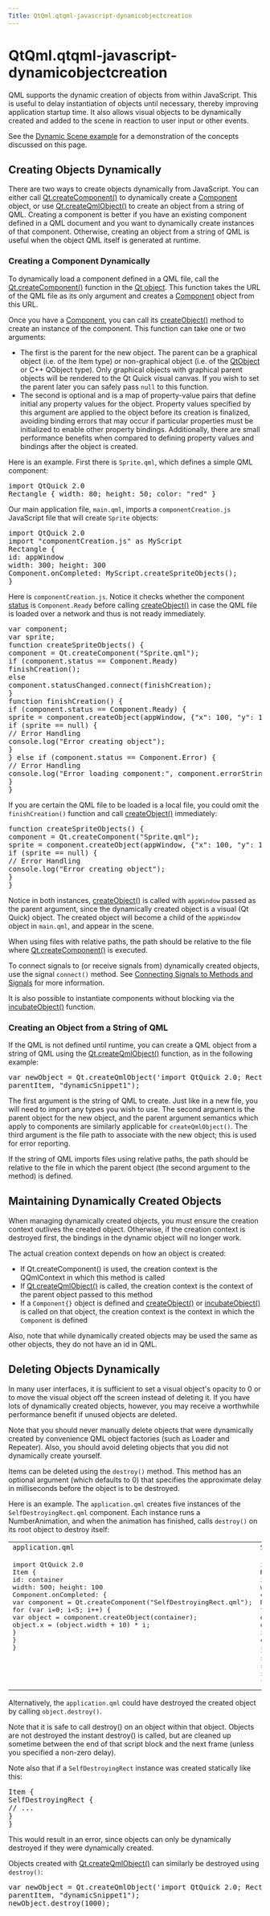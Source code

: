 ```yaml
---
Title: QtQml.qtqml-javascript-dynamicobjectcreation
---
```


# QtQml.qtqml-javascript-dynamicobjectcreation

<span class="subtitle"></span>
<!-- $$$qtqml-javascript-dynamicobjectcreation.html-description -->
<p>QML supports the dynamic creation of objects from within JavaScript. This is useful to delay instantiation of objects until necessary, thereby improving application startup time. It also allows visual objects to be dynamically created and added to the scene in reaction to user input or other events.</p>
<p>See the <a href="https://developer.ubuntu.comapps/qml/sdk-15.04/QtQml.dynamicscene/">Dynamic Scene example</a> for a demonstration of the concepts discussed on this page.</p>
<h2 id="creating-objects-dynamically">Creating Objects Dynamically</h2>
<p>There are two ways to create objects dynamically from JavaScript. You can either call <a href="QtQml.Qt.md#createComponent-method">Qt.createComponent()</a> to dynamically create a <a href="QtQml.Component.md">Component</a> object, or use <a href="QtQml.Qt.md#createQmlObject-method">Qt.createQmlObject()</a> to create an object from a string of QML. Creating a component is better if you have an existing component defined in a QML document and you want to dynamically create instances of that component. Otherwise, creating an object from a string of QML is useful when the object QML itself is generated at runtime.</p>
<h3 >Creating a Component Dynamically</h3>
<p>To dynamically load a component defined in a QML file, call the <a href="QtQml.Qt.md#createComponent-method">Qt.createComponent()</a> function in the <a href="QtQml.Qt.md#qmlglobalqtobject">Qt object</a>. This function takes the URL of the QML file as its only argument and creates a <a href="QtQml.Component.md">Component</a> object from this URL.</p>
<p>Once you have a <a href="QtQml.Component.md">Component</a>, you can call its <a href="QtQml.Component.md#createObject-method">createObject()</a> method to create an instance of the component. This function can take one or two arguments:</p>
<ul>
<li>The first is the parent for the new object. The parent can be a graphical object (i.e&#x2e; of the Item type) or non-graphical object (i.e&#x2e; of the <a href="QtQml.QtObject.md">QtObject</a> or C++ QObject type). Only graphical objects with graphical parent objects will be rendered to the Qt Quick visual canvas. If you wish to set the parent later you can safely pass <code>null</code> to this function.</li>
<li>The second is optional and is a map of property-value pairs that define initial any property values for the object. Property values specified by this argument are applied to the object before its creation is finalized, avoiding binding errors that may occur if particular properties must be initialized to enable other property bindings. Additionally, there are small performance benefits when compared to defining property values and bindings after the object is created.</li>
</ul>
<p>Here is an example. First there is <code>Sprite.qml</code>, which defines a simple QML component:</p>
<pre class="qml">import QtQuick 2.0
<span class="type">Rectangle</span> { <span class="name">width</span>: <span class="number">80</span>; <span class="name">height</span>: <span class="number">50</span>; <span class="name">color</span>: <span class="string">&quot;red&quot;</span> }</pre>
<p>Our main application file, <code>main.qml</code>, imports a <code>componentCreation.js</code> JavaScript file that will create <code>Sprite</code> objects:</p>
<pre class="qml">import QtQuick 2.0
import &quot;componentCreation.js&quot; as MyScript
<span class="type">Rectangle</span> {
<span class="name">id</span>: <span class="name">appWindow</span>
<span class="name">width</span>: <span class="number">300</span>; <span class="name">height</span>: <span class="number">300</span>
<span class="name">Component</span>.onCompleted: <span class="name">MyScript</span>.<span class="name">createSpriteObjects</span>();
}</pre>
<p>Here is <code>componentCreation.js</code>. Notice it checks whether the component <a href="QtQml.Component.md#status-prop">status</a> is <code>Component.Ready</code> before calling <a href="QtQml.Component.md#createObject-method">createObject()</a> in case the QML file is loaded over a network and thus is not ready immediately.</p>
<pre class="js">var <span class="name">component</span>;
var <span class="name">sprite</span>;
<span class="keyword">function</span> <span class="name">createSpriteObjects</span>() {
<span class="name">component</span> <span class="operator">=</span> <span class="name">Qt</span>.<span class="name">createComponent</span>(<span class="string">&quot;Sprite.qml&quot;</span>);
<span class="keyword">if</span> (<span class="name">component</span>.<span class="name">status</span> <span class="operator">==</span> <span class="name">Component</span>.<span class="name">Ready</span>)
<span class="name">finishCreation</span>();
<span class="keyword">else</span>
<span class="name">component</span>.<span class="name">statusChanged</span>.<span class="name">connect</span>(<span class="name">finishCreation</span>);
}
<span class="keyword">function</span> <span class="name">finishCreation</span>() {
<span class="keyword">if</span> (<span class="name">component</span>.<span class="name">status</span> <span class="operator">==</span> <span class="name">Component</span>.<span class="name">Ready</span>) {
<span class="name">sprite</span> <span class="operator">=</span> <span class="name">component</span>.<span class="name">createObject</span>(<span class="name">appWindow</span>, {&quot;x&quot;: <span class="number">100</span>, &quot;y&quot;: <span class="number">100</span>});
<span class="keyword">if</span> (<span class="name">sprite</span> <span class="operator">==</span> <span class="number">null</span>) {
<span class="comment">// Error Handling</span>
<span class="name">console</span>.<span class="name">log</span>(<span class="string">&quot;Error creating object&quot;</span>);
}
} <span class="keyword">else</span> <span class="keyword">if</span> (<span class="name">component</span>.<span class="name">status</span> <span class="operator">==</span> <span class="name">Component</span>.<span class="name">Error</span>) {
<span class="comment">// Error Handling</span>
<span class="name">console</span>.<span class="name">log</span>(<span class="string">&quot;Error loading component:&quot;</span>, <span class="name">component</span>.<span class="name">errorString</span>());
}
}</pre>
<p>If you are certain the QML file to be loaded is a local file, you could omit the <code>finishCreation()</code> function and call <a href="QtQml.Component.md#createObject-method">createObject()</a> immediately:</p>
<pre class="js"><span class="keyword">function</span> <span class="name">createSpriteObjects</span>() {
<span class="name">component</span> <span class="operator">=</span> <span class="name">Qt</span>.<span class="name">createComponent</span>(<span class="string">&quot;Sprite.qml&quot;</span>);
<span class="name">sprite</span> <span class="operator">=</span> <span class="name">component</span>.<span class="name">createObject</span>(<span class="name">appWindow</span>, {&quot;x&quot;: <span class="number">100</span>, &quot;y&quot;: <span class="number">100</span>});
<span class="keyword">if</span> (<span class="name">sprite</span> <span class="operator">==</span> <span class="number">null</span>) {
<span class="comment">// Error Handling</span>
<span class="name">console</span>.<span class="name">log</span>(<span class="string">&quot;Error creating object&quot;</span>);
}
}</pre>
<p>Notice in both instances, <a href="QtQml.Component.md#createObject-method">createObject()</a> is called with <code>appWindow</code> passed as the parent argument, since the dynamically created object is a visual (Qt Quick) object. The created object will become a child of the <code>appWindow</code> object in <code>main.qml</code>, and appear in the scene.</p>
<p>When using files with relative paths, the path should be relative to the file where <a href="QtQml.Qt.md#createComponent-method">Qt.createComponent()</a> is executed.</p>
<p>To connect signals to (or receive signals from) dynamically created objects, use the signal <code>connect()</code> method. See <a href="QtQml.qtqml-syntax-signals.md#connecting-signals-to-methods-and-signals">Connecting Signals to Methods and Signals</a> for more information.</p>
<p>It is also possible to instantiate components without blocking via the <a href="QtQml.Component.md#incubateObject-method">incubateObject()</a> function.</p>
<h3 >Creating an Object from a String of QML</h3>
<p>If the QML is not defined until runtime, you can create a QML object from a string of QML using the <a href="QtQml.Qt.md#createQmlObject-method">Qt.createQmlObject()</a> function, as in the following example:</p>
<pre class="qml">var <span class="name">newObject</span> = <span class="name">Qt</span>.<span class="name">createQmlObject</span>(<span class="string">'import QtQuick 2.0; Rectangle {color: &quot;red&quot;; width: 20; height: 20}'</span>,
<span class="name">parentItem</span>, <span class="string">&quot;dynamicSnippet1&quot;</span>);</pre>
<p>The first argument is the string of QML to create. Just like in a new file, you will need to import any types you wish to use. The second argument is the parent object for the new object, and the parent argument semantics which apply to components are similarly applicable for <code>createQmlObject()</code>. The third argument is the file path to associate with the new object; this is used for error reporting.</p>
<p>If the string of QML imports files using relative paths, the path should be relative to the file in which the parent object (the second argument to the method) is defined.</p>
<h2 id="maintaining-dynamically-created-objects">Maintaining Dynamically Created Objects</h2>
<p>When managing dynamically created objects, you must ensure the creation context outlives the created object. Otherwise, if the creation context is destroyed first, the bindings in the dynamic object will no longer work.</p>
<p>The actual creation context depends on how an object is created:</p>
<ul>
<li>If Qt.createComponent() is used, the creation context is the QQmlContext in which this method is called</li>
<li>If <a href="QtQml.Qt.md#createQmlObject-method">Qt.createQmlObject()</a> is called, the creation context is the context of the parent object passed to this method</li>
<li>If a <code>Component{}</code> object is defined and <a href="QtQml.Component.md#createObject-method">createObject()</a> or <a href="QtQml.Component.md#incubateObject-method">incubateObject()</a> is called on that object, the creation context is the context in which the <code>Component</code> is defined</li>
</ul>
<p>Also, note that while dynamically created objects may be used the same as other objects, they do not have an id in QML.</p>
<h2 id="deleting-objects-dynamically">Deleting Objects Dynamically</h2>
<p>In many user interfaces, it is sufficient to set a visual object's opacity to 0 or to move the visual object off the screen instead of deleting it. If you have lots of dynamically created objects, however, you may receive a worthwhile performance benefit if unused objects are deleted.</p>
<p>Note that you should never manually delete objects that were dynamically created by convenience QML object factories (such as Loader and Repeater). Also, you should avoid deleting objects that you did not dynamically create yourself.</p>
<p>Items can be deleted using the <code>destroy()</code> method. This method has an optional argument (which defaults to 0) that specifies the approximate delay in milliseconds before the object is to be destroyed.</p>
<p>Here is an example. The <code>application.qml</code> creates five instances of the <code>SelfDestroyingRect.qml</code> component. Each instance runs a NumberAnimation, and when the animation has finished, calls <code>destroy()</code> on its root object to destroy itself:</p>
<table class="generic">
<tr valign="top"><td ><code>application.qml</code></td><td ><code>SelfDestroyingRect.qml</code></td></tr>
<tr valign="top"><td ><pre class="qml">import QtQuick 2.0
<span class="type">Item</span> {
<span class="name">id</span>: <span class="name">container</span>
<span class="name">width</span>: <span class="number">500</span>; <span class="name">height</span>: <span class="number">100</span>
<span class="name">Component</span>.onCompleted: {
var <span class="name">component</span> = <span class="name">Qt</span>.<span class="name">createComponent</span>(<span class="string">&quot;SelfDestroyingRect.qml&quot;</span>);
<span class="keyword">for</span> (<span class="keyword">var</span> <span class="name">i</span>=<span class="number">0</span>; <span class="name">i</span><span class="operator">&lt;</span><span class="number">5</span>; i++) {
var <span class="name">object</span> = <span class="name">component</span>.<span class="name">createObject</span>(<span class="name">container</span>);
<span class="name">object</span>.<span class="name">x</span> <span class="operator">=</span> (<span class="name">object</span>.<span class="name">width</span> <span class="operator">+</span> <span class="number">10</span>) <span class="operator">*</span> <span class="name">i</span>;
}
}
}</pre>
</td><td ><pre class="qml">import QtQuick 2.0
<span class="type">Rectangle</span> {
<span class="name">id</span>: <span class="name">rect</span>
<span class="name">width</span>: <span class="number">80</span>; <span class="name">height</span>: <span class="number">80</span>
<span class="name">color</span>: <span class="string">&quot;red&quot;</span>
NumberAnimation on <span class="name">opacity</span> {
<span class="name">to</span>: <span class="number">0</span>
<span class="name">duration</span>: <span class="number">1000</span>
<span class="name">onRunningChanged</span>: {
<span class="keyword">if</span> (!<span class="name">running</span>) {
<span class="name">console</span>.<span class="name">log</span>(<span class="string">&quot;Destroying...&quot;</span>)
<span class="name">rect</span>.<span class="name">destroy</span>();
}
}
}
}</pre>
</td></tr>
</table>
<p>Alternatively, the <code>application.qml</code> could have destroyed the created object by calling <code>object.destroy()</code>.</p>
<p>Note that it is safe to call destroy() on an object within that object. Objects are not destroyed the instant destroy() is called, but are cleaned up sometime between the end of that script block and the next frame (unless you specified a non-zero delay).</p>
<p>Note also that if a <code>SelfDestroyingRect</code> instance was created statically like this:</p>
<pre class="qml"><span class="type">Item</span> {
<span class="type">SelfDestroyingRect</span> {
<span class="comment">// ...</span>
}
}</pre>
<p>This would result in an error, since objects can only be dynamically destroyed if they were dynamically created.</p>
<p>Objects created with <a href="QtQml.Qt.md#createQmlObject-method">Qt.createQmlObject()</a> can similarly be destroyed using <code>destroy()</code>:</p>
<pre class="qml">var <span class="name">newObject</span> = <span class="name">Qt</span>.<span class="name">createQmlObject</span>(<span class="string">'import QtQuick 2.0; Rectangle {color: &quot;red&quot;; width: 20; height: 20}'</span>,
<span class="name">parentItem</span>, <span class="string">&quot;dynamicSnippet1&quot;</span>);
<span class="name">newObject</span>.<span class="name">destroy</span>(<span class="number">1000</span>);</pre>
<!-- @@@qtqml-javascript-dynamicobjectcreation.html -->
